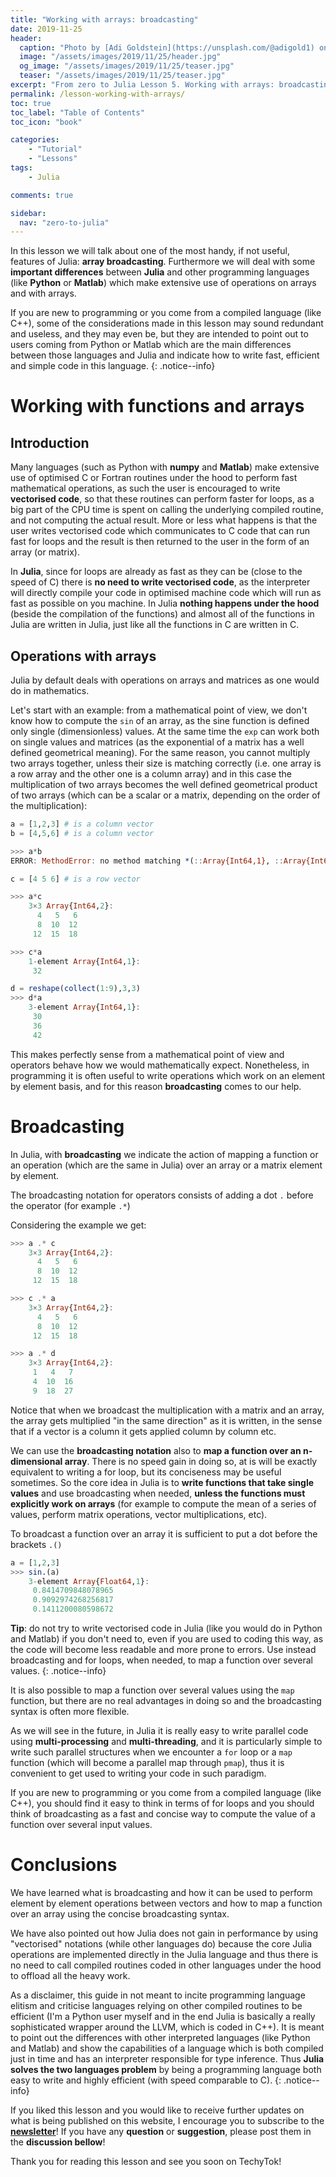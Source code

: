 ```yaml
---
title: "Working with arrays: broadcasting" 
date: 2019-11-25
header:
  caption: "Photo by [Adi Goldstein](https://unsplash.com/@adigold1) on [Unsplash](https://unsplash.com/)"
  image: "/assets/images/2019/11/25/header.jpg"
  og_image: "/assets/images/2019/11/25/teaser.jpg"
  teaser: "/assets/images/2019/11/25/teaser.jpg"
excerpt: "From zero to Julia Lesson 5. Working with arrays: broadcasting"
permalink: /lesson-working-with-arrays/
toc: true
toc_label: "Table of Contents"
toc_icon: "book"

categories:
    - "Tutorial"
    - "Lessons"
tags:
    - Julia

comments: true

sidebar:
  nav: "zero-to-julia"
---
```




In this lesson we will talk about one of the most handy, if not useful, features of Julia: **array broadcasting**. Furthermore we will deal with some **important differences** between **Julia** and other programming languages (like **Python** or **Matlab**) which make extensive use of operations on arrays and with arrays.

If you are new to programming or you come from a compiled language (like C++), some of the considerations made in this lesson may sound redundant and useless, and they may even be, but they are intended to point out to users coming from Python or Matlab which are the main differences between those languages and Julia and indicate how to write fast, efficient and simple code in this language. 
{: .notice--info}

# Working with functions and arrays

## Introduction

Many languages (such as Python with **numpy** and **Matlab**) make extensive use of optimised C or Fortran routines under the hood to perform fast mathematical operations, as such the user is encouraged to write **vectorised code**, so that these routines can perform faster for loops, as a big part of the CPU time is spent on calling the underlying compiled routine, and not computing the actual result. More or less what happens is that the user writes vectorised code which communicates to C code that can run fast for loops and the result is then returned to the user in the form of an array (or matrix).

In **Julia**, since for loops are already as fast as they can be (close to the speed of C) there is **no need to write vectorised code**, as the interpreter will directly compile your code in optimised machine code which will run as fast as possible on you machine. In Julia **nothing happens under the hood** (beside the compilation of the functions) and almost all of the functions in Julia are written in Julia, just like all the functions in C are written in C. 

## Operations with arrays

Julia by default deals with operations on arrays and matrices as one would do in mathematics.

Let's start with an example: from a mathematical point of view, we don't know how to compute the `sin` of an array, as the sine function is defined only single (dimensionless) values. At the same time the `exp` can work both on single values and matrices (as the exponential of a matrix has a well defined geometrical meaning). For the same reason, you cannot multiply two arrays together, unless their size is matching correctly (i.e. one array is a row array and the other one is a column array) and in this case the multiplication of two arrays becomes the well defined geometrical product of two arrays (which can be a scalar or a matrix, depending on the order of the multiplication):

```julia
a = [1,2,3] # is a column vector
b = [4,5,6] # is a column vector

>>> a*b
ERROR: MethodError: no method matching *(::Array{Int64,1}, ::Array{Int64,1})

c = [4 5 6] # is a row vector

>>> a*c
    3×3 Array{Int64,2}:
      4   5   6
      8  10  12
     12  15  18

>>> c*a
    1-element Array{Int64,1}:
     32

d = reshape(collect(1:9),3,3)
>>> d*a
    3-element Array{Int64,1}:
     30
     36
     42
```

This makes perfectly sense from a mathematical point of view and operators behave how we would mathematically expect. Nonetheless, in programming it is often useful to write operations which work on an element by element basis, and for this reason **broadcasting** comes to our help.

# Broadcasting

In Julia, with **broadcasting** we indicate the action of mapping a function or an operation (which are the same in Julia) over an array or a matrix element by element. 

The broadcasting notation for operators consists of adding a dot `.` before the operator (for example `.*`)

Considering the example we get:

```julia
>>> a .* c
    3×3 Array{Int64,2}:
      4   5   6
      8  10  12
     12  15  18

>>> c .* a
    3×3 Array{Int64,2}:
      4   5   6
      8  10  12
     12  15  18

>>> a .* d
    3×3 Array{Int64,2}:
     1   4   7
     4  10  16
     9  18  27
```

Notice that when we broadcast the multiplication with a matrix and an array, the array gets multiplied "in the same direction" as it is written, in the sense that if a vector is a column it gets applied column by column etc. 

We can use the **broadcasting notation** also to **map a function over an n-dimensional array**. There is no speed gain in doing so, at is will be exactly equivalent to writing a for loop, but its conciseness may be useful sometimes. So the core idea in Julia is to **write functions that take single values** and use broadcasting when needed, **unless the functions must explicitly work on arrays** (for example to compute the mean of a series of values, perform matrix operations, vector multiplications, etc). 

To broadcast a function over an array it is sufficient to put a dot before the brackets `.()` 

```julia
a = [1,2,3]
>>> sin.(a)
    3-element Array{Float64,1}:
     0.8414709848078965
     0.9092974268256817
     0.1411200080598672
```

**Tip**: do not try to write vectorised code in Julia (like you would do in Python and Matlab) if you don't need to, even if you are used to coding this way, as the code will become less readable and more prone to errors. Use instead broadcasting and for loops, when needed, to map a function over several values. 
{: .notice--info}

It is also possible to map a function over several values using the `map` function, but there are no real advantages in doing so and the broadcasting syntax is often more flexible. 

As we will see in the future, in Julia it is really easy to write parallel code using **multi-processing** and **multi-threading**, and it is particularly simple to write such parallel structures when we encounter a `for` loop or a `map` function (which will become a parallel map through `pmap`), thus it is convenient to get used to writing your code in such paradigm.

If you are new to programming or you come from a compiled language (like C++), you should find it easy to think in terms of for loops and you should think of broadcasting as a fast and concise way to compute the value of a function over several input values. 

# Conclusions

We have learned what is broadcasting and how it can be used to perform element by element operations between vectors and how to map a function over an array using the concise broadcasting syntax. 

We have also pointed out how Julia does not gain in performance by using "vectorised" notations (while other languages do) because the core Julia operations are implemented directly in the Julia language and thus there is no need to call compiled routines coded in other languages under the hood to offload all the heavy work. 

As a disclaimer, this guide in not meant to incite programming language elitism and criticise languages relying on other compiled routines to be efficient (I'm a Python user myself and in the end Julia is basically a really sophisticated wrapper around the LLVM, which is coded in C++). It is meant to point out the differences with other interpreted languages (like Python and Matlab) and show the capabilities of a language which is both compiled just in time and has an interpreter responsible for type inference. Thus **Julia solves the two languages problem** by being a programming language both easy to write and highly efficient (with speed comparable to C).
{: .notice--info}

If you liked this lesson and you would like to receive further updates on what is being published on this website, I encourage you to subscribe to the [**newsletter**]( https://techytok.com/newsletter/ )! If you have any **question** or **suggestion**, please post them in the **discussion bellow**! 

Thank you for reading this lesson and see you soon on TechyTok!